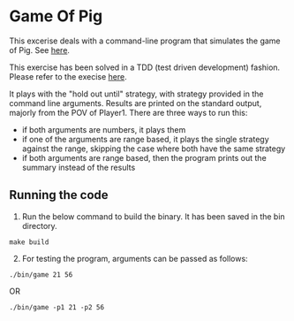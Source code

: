 # Game Of Pig

This excerise deals with a command-line program that simulates the game of Pig. See [here](https://one2n.io/go-bootcamp/go-projects/a-game-of-pig/a-game-of-pig-exercise).

This exercise has been solved in a TDD (test driven development) fashion. Please refer to the execise [here](https://one2n.io/go-bootcamp/go-projects/a-game-of-pig).
 

It plays with the "hold out until" strategy, with strategy provided in the command line arguments. Results are printed on the standard output, majorly from the POV of Player1. There are three ways to run this:

- if both arguments are numbers, it plays them
- if one of the arguments are range based, it plays the single strategy against the range, skipping the case where both have the same strategy
- if both arguments are range based, then the program prints out the summary instead of the results


## Running the code

1. Run the below command to build the binary. It has been saved in the bin directory.
```
make build
```

2. For testing the program, arguments can be passed as follows:
```
./bin/game 21 56
```
OR 
```
./bin/game -p1 21 -p2 56
```